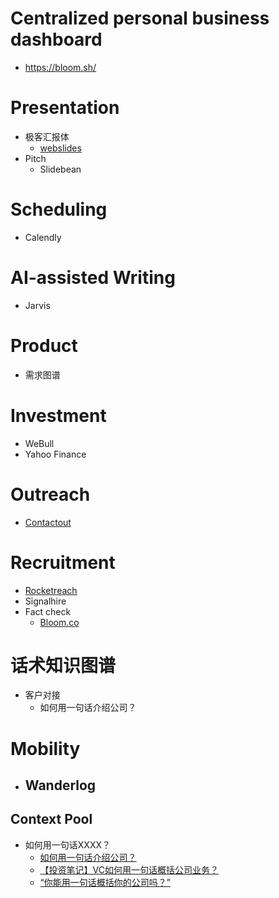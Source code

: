 # Centralized personal business dashboard
- https://bloom.sh/

# Presentation
- 极客汇报体
  - [webslides](https://webslides.tv/#slide=1)
- Pitch
  - Slidebean
# Scheduling
- Calendly

# AI-assisted Writing
- Jarvis

# Product
- 需求图谱

# Investment
- WeBull
- Yahoo Finance

# Outreach
- [Contactout](https://contactout.com/)
# Recruitment
- [Rocketreach](https://rocketreach.co/)
- Signalhire
- Fact check
  - [Bloom.co](https://bloom.co/)
# 话术知识图谱
- 客户对接
  - 如何用一句话介绍公司？

# Mobility
- Wanderlog
  - 
## Context Pool
- 如何用一句话XXXX？
  - [如何用一句话介绍公司？](http://www.woshipm.com/marketing/4429459.html)
  - [【投资笔记】VC如何用一句话概括公司业务？](https://zhuanlan.zhihu.com/p/362870795)
  - [“你能用一句话概括你的公司吗？”](https://www.jianshu.com/p/315816e567a0)